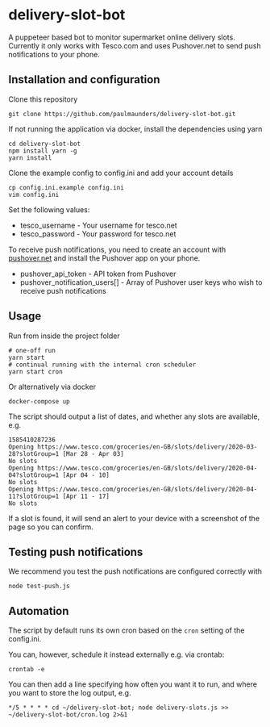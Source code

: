 # delivery-slot-bot
A puppeteer based bot to monitor supermarket online delivery slots. Currently it only works with Tesco.com and uses Pushover.net to send push notifications to your phone.
## Installation and configuration
Clone this repository
  
    git clone https://github.com/paulmaunders/delivery-slot-bot.git

If not running the application via docker, install the dependencies using yarn

    cd delivery-slot-bot
    npm install yarn -g
    yarn install
  
Clone the example config to config.ini and add your account details

    cp config.ini.example config.ini
    vim config.ini
    
Set the following values:

* tesco_username - Your username for tesco.net 
* tesco_password - Your password for tesco.net

To receive push notifications, you need to create an account with [pushover.net](https://pushover.net) and install the Pushover app on your phone.

* pushover_api_token - API token from Pushover
* pushover_notification_users[] - Array of Pushover user keys who wish to receive push notifications

## Usage
Run from inside the project folder

    # one-off run
    yarn start
    # continual running with the internal cron scheduler
    yarn start cron

Or alternatively via docker

    docker-compose up
    
The script should output a list of dates, and whether any slots are available, e.g. 

    1585410287236
    Opening https://www.tesco.com/groceries/en-GB/slots/delivery/2020-03-28?slotGroup=1 [Mar 28 - Apr 03]
    No slots
    Opening https://www.tesco.com/groceries/en-GB/slots/delivery/2020-04-04?slotGroup=1 [Apr 04 - 10]
    No slots
    Opening https://www.tesco.com/groceries/en-GB/slots/delivery/2020-04-11?slotGroup=1 [Apr 11 - 17]
    No slots
    
If a slot is found, it will send an alert to your device with a screenshot of the page so you can confirm.

## Testing push notifications
We recommend you test the push notifications are configured correctly with 

    node test-push.js

## Automation

The script by default runs its own cron based on the `cron` setting of the config.ini.

You can, however, schedule it instead externally e.g. via crontab:

    crontab -e
    
You can then add a line specifying how often you want it to run, and where you want to store the log output, e.g.

    */5 * * * * cd ~/delivery-slot-bot; node delivery-slots.js >> ~/delivery-slot-bot/cron.log 2>&1

